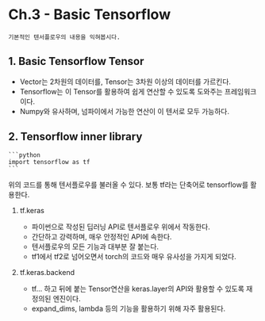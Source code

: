 # Ch.3 - Basic Tensorflow
    기본적인 텐서플로우의 내용을 익혀봅시다.
    
## 1. Basic Tensorflow Tensor
* Vector는 2차원의 데이터를, Tensor는 3차원 이상의 데이터를 가르킨다.
* Tensorflow는 이 Tensor를 활용하여 쉽게 연산할 수 있도록 도와주는 프레임워크이다.
* Numpy와 유사하며, 넘파이에서 가능한 연산이 이 텐서로 모두 가능하다.

## 2. Tensorflow inner library
    ```python
    import tensorflow as tf
    ```

위의 코드를 통해 텐서플로우를 불러올 수 있다.
보통 tf라는 단축어로 tensorflow를 활용한다.

1. tf.keras
    + 파이썬으로 작성된 딥러닝 API로 텐서플로우 위에서 작동한다.
    + 간단하고 강력하며, 매우 안정적인 API에 속한다.
    + 텐서플로우의 모든 기능과 대부분 잘 붙는다.
    + tf1에서 tf2로 넘어오면서 torch의 코드와 매우 유사성을 가지게 되었다.

2. tf.keras.backend
    + tf... 하고 뒤에 붙는 Tensor연산을 keras.layer의 API와 활용할 수 있도록 재정의된 엔진이다.
    + expand_dims, lambda 등의 기능을 활용하기 위해 자주 활용된다.
